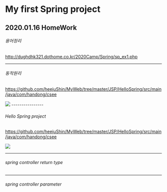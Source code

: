 # My first Spring project

## 2020.01.16 HomeWork

###### 용어정리

http://dughdhk321.dothome.co.kr/2020Camp/Spring/sp_ex1.php

----------------

###### 동작원리

https://github.com/heejuShin/MyWeb/tree/master/JSP/HelloSpring/src/main/java/com/handong/csee

<img src="https://user-images.githubusercontent.com/49302519/72535698-53410a80-38bc-11ea-92ea-921008ac2a45.png">
----------------

###### Hello Spring project

https://github.com/heejuShin/MyWeb/tree/master/JSP/HelloSpring/src/main/java/com/handong/csee

<img src="https://user-images.githubusercontent.com/49302519/72502221-23721280-387c-11ea-8914-0d18d1a324e8.png">

----------------

###### spring controller return type

----------------

###### spring controller parameter
